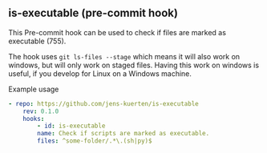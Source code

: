 ## is-executable (pre-commit hook)
This Pre-commit hook can be used to check if files are marked as executable (755).

The hook uses `git ls-files --stage` which means it will also work on windows, but will only work on staged files. Having this work on windows is useful, if you develop for Linux on a Windows machine.

Example usage
```yaml
- repo: https://github.com/jens-kuerten/is-executable
    rev: 0.1.0
    hooks:
        - id: is-executable
        name: Check if scripts are marked as executable.
        files: ^some-folder/.*\.(sh|py)$
```
